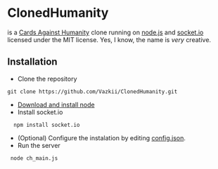 # ClonedHumanity

is a [Cards Against Humanity](http://cardsagainsthumanity.com/) clone running on [node.js](http://nodejs.org/) and [socket.io](http://socket.io/) licensed under the MIT license. Yes, I know, the name is *very* creative.

## Installation

* Clone the repository
```
git clone https://github.com/Vazkii/ClonedHumanity.git
```
* [Download and install node](http://nodejs.org/download/)
* Install socket.io
```
  npm install socket.io
```
* (Optional) Configure the instalation by editing [config.json]([https://github.com/Vazkii/ClonedHumanity/blob/master/config.json).
* Run the server
```
 node ch_main.js
```
